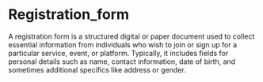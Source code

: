 # Registration_form
A registration form is a structured digital or paper document used to collect essential information from individuals who wish to join or sign up for a particular service, event, or platform. Typically, it includes fields for personal details such as name, contact information, date of birth, and sometimes additional specifics like address or gender.
